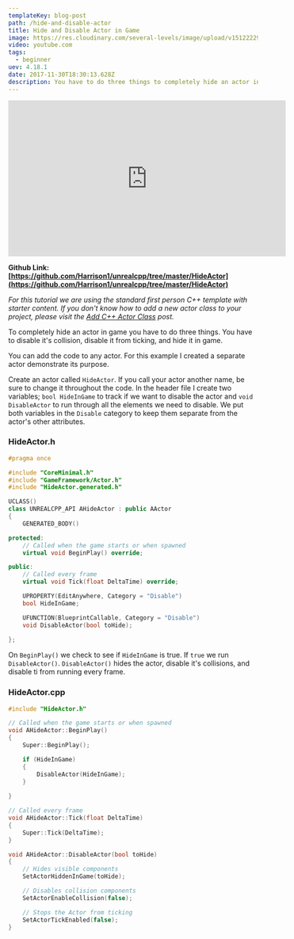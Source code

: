 ```yaml
---
templateKey: blog-post
path: /hide-and-disable-actor
title: Hide and Disable Actor in Game
image: https://res.cloudinary.com/several-levels/image/upload/v1512222942/hide-actor_oqlvf7.jpg
video: youtube.com
tags:
  - beginner
uev: 4.18.1
date: 2017-11-30T18:30:13.628Z
description: You have to do three things to completely hide an actor in game
---
```

<iframe width="560" height="315" src="https://www.youtube.com/embed/lIY6zFL95hE" frameborder="0" allowfullscreen></iframe>

**Github Link: [https://github.com/Harrison1/unrealcpp/tree/master/HideActor](https://github.com/Harrison1/unrealcpp/tree/master/HideActor)**

*For this tutorial we are using the standard first person C++ template with starter content. If you don't know how to add a new actor class to your project, please visit the [Add C++ Actor Class](/add-actor-class) post.*

To completely hide an actor in game you have to do three things. You have to disable it's collision, disable it from ticking, and hide it in game.

You can add the code to any actor. For this example I created a separate actor demonstrate its purpose.

Create an actor called `HideActor`. If you call your actor another name, be sure to change it throughout the code. In the header file I create two variables; `bool HideInGame` to track if we want to disable the actor and `void DisableActor` to run through all the elements we need to disable.
We put both variables in the `Disable` category to keep them separate from the actor's other attributes.

### HideActor.h
```cpp
#pragma once

#include "CoreMinimal.h"
#include "GameFramework/Actor.h"
#include "HideActor.generated.h"

UCLASS()
class UNREALCPP_API AHideActor : public AActor
{
	GENERATED_BODY()

protected:
	// Called when the game starts or when spawned
	virtual void BeginPlay() override;

public:	
	// Called every frame
	virtual void Tick(float DeltaTime) override;

	UPROPERTY(EditAnywhere, Category = "Disable")
	bool HideInGame;

	UFUNCTION(BlueprintCallable, Category = "Disable")
	void DisableActor(bool toHide);
	
};

```

On `BeginPlay()` we check to see if `HideInGame` is true. If `true` we run `DisableActor()`. `DisableActor()` hides the actor, disable it's collisions, and disable ti from running every frame.

### HideActor.cpp
```cpp
#include "HideActor.h"

// Called when the game starts or when spawned
void AHideActor::BeginPlay()
{
	Super::BeginPlay();

	if (HideInGame)
	{ 
		DisableActor(HideInGame); 
	}
	
}

// Called every frame
void AHideActor::Tick(float DeltaTime)
{
	Super::Tick(DeltaTime);
}

void AHideActor::DisableActor(bool toHide) 
{
	// Hides visible components
	SetActorHiddenInGame(toHide);

	// Disables collision components
	SetActorEnableCollision(false);

	// Stops the Actor from ticking
	SetActorTickEnabled(false);
}
```
